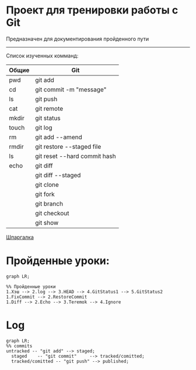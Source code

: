 # Проект для тренировки работы с Git
Предназначен для документирования пройденного пути
___
Список изученных комманд:

| Общие  	| Git                     	     |
|--------	|------------------------------- |
| pwd    	| git add                 	     |
| cd     	| git commit -m "message" 	     |
| ls     	| git push                	     |
| cat    	| git remote              	     |
| mkdir  	| git status              	     |
| touch  	| git log                 	     |
| rm     	| git add --amend                |
| rmdir  	| git restore --staged  file     |
| ls     	| git reset --hard commit hash   |
| echo    | git diff                       |
|        	| git diff --staged              |
|        	| git clone                      |
|        	| git fork                       |
|        	| git branch                     |
|        	| git checkout                   |
|        	| git show                       |


[Шпаргалка](https://practicum.yandex.ru/trainer/git-basics/lesson/b1ecee27-bb78-46a0-8d13-0364c7803f55/)
# Пройденные уроки:

``` mermaid 
graph LR;

%% Пройденные уроки
1.Хэш --> 2.log --> 3.HEAD --> 4.GitStatus1 --> 5.GitStatus2
1.FixCommit --> 2.RestoreCommit
1.Diff --> 2.Echo --> 3.Teremok --> 4.Ignore
```
# Log

```mermaid
graph LR;
%% commits
untracked -- "git add" --> staged;
  staged    -- "git commit"     --> tracked/comitted;
  tracked/comitted -- "git push" --> published;

```

[def]: #https://practicum.yandex.ru/trainer/git-basics/lesson/b1ecee27-bb78-46a0-8d13-0364c7803f55/